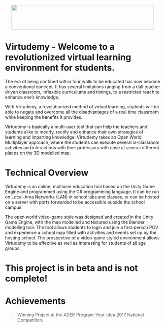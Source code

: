 <p align="center">
  <img width="462" height="80" src="https://raw.githubusercontent.com/LiamZC/Virtudemy/master/Virtudemy%20Source/VD.png">
</p>

# Virtudemy - Welcome to a revolutionized virtual learning environment for students.

The era of being confined within four walls to be educated has now become a conventional concept. It has several limitations ranging from a dull teacher driven classroom, inflexible curriculums and timings, to a restricted reach to enhance one’s knowledge.

With Virtudemy, a revolutionized method of virtual learning, students will be able to negate and overcome all the disadvantages of a real time classroom while keeping the benefits it provides. 

Virtudemy is basically a multi-user tool that can help the teachers and students alike to modify, rectify and enhance their own strategies of learning and imparting knowledge. Virtudemy takes an Open World Multiplayer approach, where the students can execute several in-classroom activites and interactions with their professors with ease at several different places on the 3D modelled map.

# Technical Overview

Virtudemy is an online, multiuser education tool based on the Unity Game Engine and programmed using the C# programming language. It can be run on Local-Area Networks (LAN) in school labs and classes, or can be hosted on a server with ports forwarded to be accessible outside the school campus.

The open world video-game style was designed and created in the Unity Game Engine, with the map modelled and textured using the Blender modelling tool. The tool allows students to login and join a first-person POV and experience a school map filled with activities and events set up by the hosting school. The prospective of a video-game styled environment allows Virtudemy to be effective as well as interesting for students of all age groups.

# This project is in beta and is not complete!

# Achievements

> Winning Project at the ADEK Program-Your-Idea 2017 National Competition.
